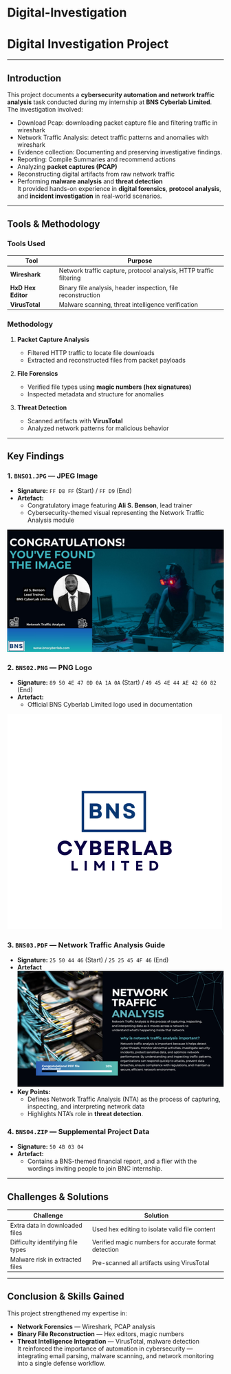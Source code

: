 # Digital-Investigation

# Digital Investigation Project

---
## Introduction  
This project documents a **cybersecurity automation and network traffic analysis** task conducted during my internship at **BNS Cyberlab Limited**.  
The investigation involved:  

- Download Pcap: downloading packet capture file and filtering traffic in wireshark
- Network Traffic Analysis: detect traffic patterns and anomalies with wireshark
- Evidence collection: Documenting and preserving investigative findings.
- Reporting: Compile Summaries and recommend actions
- Analyzing **packet captures (PCAP)**  
- Reconstructing digital artifacts from raw network traffic  
- Performing **malware analysis** and **threat detection**  
It provided hands-on experience in **digital forensics**, **protocol analysis**, and **incident investigation** in real-world scenarios.

---- 
## Tools & Methodology  

### Tools Used
| Tool           | Purpose |
|----------------|---------|
| **Wireshark**  | Network traffic capture, protocol analysis, HTTP traffic filtering |
| **HxD Hex Editor** | Binary file analysis, header inspection, file reconstruction |
| **VirusTotal** | Malware scanning, threat intelligence verification |

### Methodology  
1. **Packet Capture Analysis**  
   - Filtered HTTP traffic to locate file downloads  
   - Extracted and reconstructed files from packet payloads  

2. **File Forensics**  
   - Verified file types using **magic numbers (hex signatures)**  
   - Inspected metadata and structure for anomalies  

3. **Threat Detection**  
   - Scanned artifacts with **VirusTotal**  
   - Analyzed network patterns for malicious behavior  
---
## Key Findings  
### 1. `BNS01.JPG` — JPEG Image
- **Signature:** `FF D8 FF` (Start) / `FF D9` (End)  
- **Artefact:**  
  - Congratulatory image featuring **Ali S. Benson**, lead trainer  
  - Cybersecurity-themed visual representing the Network Traffic Analysis module
<img src="Images/Bns01.jpg">
    
### 2. `BNS02.PNG` — PNG Logo
- **Signature:** `89 50 4E 47 0D 0A 1A 0A` (Start) / `49 45 4E 44 AE 42 60 82` (End)  
- **Artefact:**  
  - Official BNS Cyberlab Limited logo used in documentation
<img src="Images/Bns02.png">

### 3. `BNS03.PDF` — Network Traffic Analysis Guide  
- **Signature:** `25 50 44 46` (Start) / `25 25 45 4F 46` (End)
- **Artefact**
  <img src="Images/Screenshot 2025-08-25 at 01.00.31.png">
- **Key Points:**  
  - Defines Network Traffic Analysis (NTA) as the process of capturing, inspecting, and interpreting network data  
  - Highlights NTA’s role in **threat detection**.   
### 4. `BNS04.ZIP` — Supplemental Project Data  
- **Signature:** `50 4B 03 04`  
- **Artefact:**  
  - Contains a BNS-themed financial report, and a flier with the wordings inviting people to join BNC internship.


---
## Challenges & Solutions  
| Challenge | Solution |
|-----------|----------|
| Extra data in downloaded files | Used hex editing to isolate valid file content |
| Difficulty identifying file types | Verified magic numbers for accurate format detection |
| Malware risk in extracted files | Pre-scanned all artifacts using VirusTotal |
---

## Conclusion & Skills Gained  
This project strengthened my expertise in:  
- **Network Forensics** — Wireshark, PCAP analysis  
- **Binary File Reconstruction** — Hex editors, magic numbers  
- **Threat Intelligence Integration** — VirusTotal, malware detection  
It reinforced the importance of automation in cybersecurity — integrating email parsing, malware scanning, and network monitoring into a single defense workflow.
